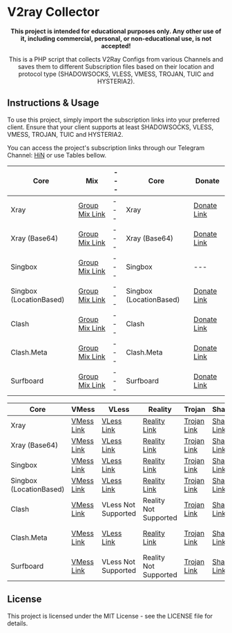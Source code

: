 # V2ray Collector

<p align="center">
  <b>This project is intended for educational purposes only. Any other use of it, including commercial, personal, or non-educational use, is not accepted!</b>
</p>

<p align="center">This is a PHP script that collects V2Ray Configs from various Channels and saves them to different Subscription files based on their location and protocol type (SHADOWSOCKS, VLESS, VMESS, TROJAN, TUIC and HYSTERIA2).</p>

## Instructions & Usage

To use this project, simply import the subscription links into your preferred client. Ensure that your client supports at least SHADOWSOCKS, VLESS, VMESS, TROJAN, TUIC and HYSTERIA2.

You can access the project's subscription links through our Telegram Channel: [HiN](https://t.me/Here_is_Nowhwere) or use Tables bellow.

| Core | Mix | --- | Core | Donate |
| --- | --- | --- | --- | --- |
| Xray | [Group Mix Link](https://raw.githubusercontent.com/Mr-MKZ/TelegramV2rayCollector/main/sub/normal/mix) | --- | Xray | [Donate Link](https://raw.githubusercontent.com/Mr-MKZ/TelegramV2rayCollector/main/sub/normal/donated) |
| Xray (Base64) | [Group Mix Link](https://raw.githubusercontent.com/Mr-MKZ/TelegramV2rayCollector/main/sub/base64/mix) | --- | Xray (Base64) | [Donate Link](https://raw.githubusercontent.com/Mr-MKZ/TelegramV2rayCollector/main/sub/base64/donated) |
| Singbox | [Group Mix Link](https://raw.githubusercontent.com/Mr-MKZ/TelegramV2rayCollector/main/singbox/sfasfi/mixLite.json) | --- | Singbox | --- |
| Singbox (LocationBased) | [Group Mix Link](https://raw.githubusercontent.com/Mr-MKZ/TelegramV2rayCollector/main/singbox/sfasfi/mix.json) | --- | Singbox (LocationBased) | [Donate Link](https://api.Mr-MKZ.link/singbox/?url=https%3A%2F%2Fraw.githubusercontent.com%2FMr-MKZ%2FTelegramV2rayCollector%2Fmain%2Fsub%2Fbase64%2Fdonated&limit=0&tun=true) |
| Clash | [Group Mix Link](https://api.Mr-MKZ.link/toClash/?url=https%3A%2F%2Fraw.githubusercontent.com%2FMr-MKZ%2FTelegramV2rayCollector%2Fmain%2Fsub%2Fbase64%2Fmix&type=clash&process=full) | --- | Clash | [Donate Link](https://api.Mr-MKZ.link/toClash/?url=https%3A%2F%2Fraw.githubusercontent.com%2FMr-MKZ%2FTelegramV2rayCollector%2Fmain%2Fsub%2Fbase64%2Fdonated&type=clash&process=full) |
| Clash.Meta | [Group Mix Link](https://api.Mr-MKZ.link/toClash/?url=https%3A%2F%2Fraw.githubusercontent.com%2FMr-MKZ%2FTelegramV2rayCollector%2Fmain%2Fsub%2Fbase64%2Fmix&type=meta&process=full) | --- | Clash.Meta | [Donate Link](https://api.Mr-MKZ.link/toClash/?url=https%3A%2F%2Fraw.githubusercontent.com%2FMr-MKZ%2FTelegramV2rayCollector%2Fmain%2Fsub%2Fbase64%2Fdonated&type=meta&process=full) |
| Surfboard | [Group Mix Link](https://api.Mr-MKZ.link/toClash/?url=https%3A%2F%2Fraw.githubusercontent.com%2FMr-MKZ%2FTelegramV2rayCollector%2Fmain%2Fsub%2Fbase64%2Fmix&type=surfboard&process=full) | --- | Surfboard | [Donate Link](https://api.Mr-MKZ.link/toClash/?url=https%3A%2F%2Fraw.githubusercontent.com%2FMr-MKZ%2FTelegramV2rayCollector%2Fmain%2Fsub%2Fbase64%2Fdonated&type=surfboard&process=full) |

| Core | VMess | VLess | Reality | Trojan | Shadowsocks | Tuic | Hysteria2 |
| --- | --- | --- | --- | --- | --- | --- | --- |
| Xray | [VMess Link](https://raw.githubusercontent.com/Mr-MKZ/TelegramV2rayCollector/main/sub/normal/vmess) | [VLess Link](https://raw.githubusercontent.com/Mr-MKZ/TelegramV2rayCollector/main/sub/normal/vless) | [Reality Link](https://raw.githubusercontent.com/Mr-MKZ/TelegramV2rayCollector/main/sub/normal/reality) | [Trojan Link](https://raw.githubusercontent.com/Mr-MKZ/TelegramV2rayCollector/main/sub/normal/trojan) | [Shadowsocks Link](https://raw.githubusercontent.com/Mr-MKZ/TelegramV2rayCollector/main/sub/normal/shadowsocks) | [Tuic Link](https://raw.githubusercontent.com/Mr-MKZ/TelegramV2rayCollector/main/sub/normal/tuic) | [Hysteria2 Link](https://raw.githubusercontent.com/Mr-MKZ/TelegramV2rayCollector/main/sub/normal/hysteria2) |
| Xray (Base64) | [VMess Link](https://raw.githubusercontent.com/Mr-MKZ/TelegramV2rayCollector/main/sub/base64/vmess) | [VLess Link](https://raw.githubusercontent.com/Mr-MKZ/TelegramV2rayCollector/main/sub/base64/vless) | [Reality Link](https://raw.githubusercontent.com/Mr-MKZ/TelegramV2rayCollector/main/sub/base64/reality) | [Trojan Link](https://raw.githubusercontent.com/Mr-MKZ/TelegramV2rayCollector/main/sub/base64/trojan) | [Shadowsocks Link](https://raw.githubusercontent.com/Mr-MKZ/TelegramV2rayCollector/main/sub/base64/shadowsocks) | [Tuic Link](https://raw.githubusercontent.com/Mr-MKZ/TelegramV2rayCollector/main/sub/base64/tuic) | [Hysteria2 Link](https://raw.githubusercontent.com/Mr-MKZ/TelegramV2rayCollector/main/sub/base64/hysteria2) |
| Singbox | [VMess Link](https://raw.githubusercontent.com/Mr-MKZ/TelegramV2rayCollector/main/singbox/sfasfi/vmessLite.json) | [VLess Link](https://raw.githubusercontent.com/Mr-MKZ/TelegramV2rayCollector/main/singbox/sfasfi/vlessLite.json) | [Reality Link](https://raw.githubusercontent.com/Mr-MKZ/TelegramV2rayCollector/main/singbox/sfasfi/realityLite.json) | [Trojan Link](https://raw.githubusercontent.com/Mr-MKZ/TelegramV2rayCollector/main/singbox/sfasfi/trojanLite.json) | [Shadowsocks Link](https://raw.githubusercontent.com/Mr-MKZ/TelegramV2rayCollector/main/singbox/sfasfi/shadowsocksLite.json) | [Tuic Link](https://raw.githubusercontent.com/Mr-MKZ/TelegramV2rayCollector/main/singbox/sfasfi/tuicLite.json) | [Hysteria2 Link](https://raw.githubusercontent.com/Mr-MKZ/TelegramV2rayCollector/main/singbox/sfasfi/hysteria2Lite.json) |
| Singbox (LocationBased) | [VMess Link](https://raw.githubusercontent.com/Mr-MKZ/TelegramV2rayCollector/main/singbox/sfasfi/vmess.json) | [VLess Link](https://raw.githubusercontent.com/Mr-MKZ/TelegramV2rayCollector/main/singbox/sfasfi/vless.json) | [Reality Link](https://raw.githubusercontent.com/Mr-MKZ/TelegramV2rayCollector/main/singbox/sfasfi/reality.json) | [Trojan Link](https://raw.githubusercontent.com/Mr-MKZ/TelegramV2rayCollector/main/singbox/sfasfi/trojan.json) | [Shadowsocks Link](https://raw.githubusercontent.com/Mr-MKZ/TelegramV2rayCollector/main/singbox/sfasfi/shadowsocks.json) | [Tuic Link](https://raw.githubusercontent.com/Mr-MKZ/TelegramV2rayCollector/main/singbox/sfasfi/tuic.json) | [Hysteria2 Link](https://raw.githubusercontent.com/Mr-MKZ/TelegramV2rayCollector/main/singbox/sfasfi/hysteria2.json) |
| Clash | [VMess Link](https://api.Mr-MKZ.link/toClash/?url=https%3A%2F%2Fraw.githubusercontent.com%2FMr-MKZ%2FTelegramV2rayCollector%2Fmain%2Fsub%2Fbase64%2Fvmess&type=clash&process=full) | VLess Not Supported | Reality Not Supported | [Trojan Link](https://api.Mr-MKZ.link/toClash/?url=https%3A%2F%2Fraw.githubusercontent.com%2FMr-MKZ%2FTelegramV2rayCollector%2Fmain%2Fsub%2Fbase64%2Ftrojan&type=clash&process=full) | [Shadowsocks Link](https://api.Mr-MKZ.link/toClash/?url=https%3A%2F%2Fraw.githubusercontent.com%2FMr-MKZ%2FTelegramV2rayCollector%2Fmain%2Fsub%2Fbase64%2Fshadowsocks&type=clash&process=full) | Tuic Not Supported | Hysteria2 Not Supported |
| Clash.Meta | [VMess Link](https://api.Mr-MKZ.link/toClash/?url=https%3A%2F%2Fraw.githubusercontent.com%2FMr-MKZ%2FTelegramV2rayCollector%2Fmain%2Fsub%2Fbase64%2Fvmess&type=meta&process=full) | [VLess Link](https://api.Mr-MKZ.link/toClash/?url=https%3A%2F%2Fraw.githubusercontent.com%2FMr-MKZ%2FTelegramV2rayCollector%2Fmain%2Fsub%2Fbase64%2Fvless&type=meta&process=full) | [Reality Link](https://api.Mr-MKZ.link/toClash/?url=https%3A%2F%2Fraw.githubusercontent.com%2FMr-MKZ%2FTelegramV2rayCollector%2Fmain%2Fsub%2Fbase64%2Freality&type=meta&process=full) | [Trojan Link](https://api.Mr-MKZ.link/toClash/?url=https%3A%2F%2Fraw.githubusercontent.com%2FMr-MKZ%2FTelegramV2rayCollector%2Fmain%2Fsub%2Fbase64%2Ftrojan&type=meta&process=full) | [Shadowsocks Link](https://api.Mr-MKZ.link/toClash/?url=https%3A%2F%2Fraw.githubusercontent.com%2FMr-MKZ%2FTelegramV2rayCollector%2Fmain%2Fsub%2Fbase64%2Fshadowsocks&type=meta&process=full) | Tuic Not Supported  | Hysteria2 Not Supported  |
| Surfboard | [VMess Link](https://api.Mr-MKZ.link/toClash/?url=https%3A%2F%2Fraw.githubusercontent.com%2FMr-MKZ%2FTelegramV2rayCollector%2Fmain%2Fsub%2Fbase64%2Fvmess&type=surfboard&process=full) | VLess Not Supported  | Reality Not Supported  | [Trojan Link](https://api.Mr-MKZ.link/toClash/?url=https%3A%2F%2Fraw.githubusercontent.com%2FMr-MKZ%2FTelegramV2rayCollector%2Fmain%2Fsub%2Fbase64%2Ftrojan&type=surfboard&process=full) | [Shadowsocks Link](https://api.Mr-MKZ.link/toClash/?url=https%3A%2F%2Fraw.githubusercontent.com%2FMr-MKZ%2FTelegramV2rayCollector%2Fmain%2Fsub%2Fbase64%2Fshadowsocks&type=surfboard&process=full) | Tuic Not Supported  | Hysteria2 Not Supported  |

## License

This project is licensed under the MIT License - see the LICENSE file for details.

